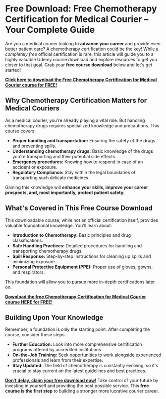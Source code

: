 # Free Download: Free Chemotherapy Certification for Medical Courier – Your Complete Guide

Are you a medical courier looking to **advance your career** and provide even better patient care? A chemotherapy certification could be the key! While a *completely free* official certification is rare, this article will guide you to a highly valuable Udemy course download and explore resources to get you closer to that goal. Grab your **free course download** below and let's get started!

[**Click here to download the Free Chemotherapy Certification for Medical Courier course for FREE!**](https://udemywork.com/free-chemotherapy-certification-for-medical-courier)

## Why Chemotherapy Certification Matters for Medical Couriers

As a medical courier, you're already playing a vital role. But handling chemotherapy drugs requires specialized knowledge and precautions. This course covers:

*   **Proper handling and transportation:** Ensuring the safety of the drugs and preventing spills.
*   **Understanding chemotherapy drugs:** Basic knowledge of the drugs you're transporting and their potential side effects.
*   **Emergency procedures:** Knowing how to respond in case of an accident or exposure.
*   **Regulatory Compliance:** Stay within the legal boundaries of transporting such delicate medicines.

Gaining this knowledge will **enhance your skills, improve your career prospects, and, most importantly, protect patient safety.**

## What's Covered in This Free Course Download

This downloadable course, while not an official certification itself, provides valuable foundational knowledge. You'll learn about:

*   **Introduction to Chemotherapy:** Basic principles and drug classifications.
*   **Safe Handling Practices:** Detailed procedures for handling and transporting chemotherapy drugs.
*   **Spill Response:** Step-by-step instructions for cleaning up spills and minimizing exposure.
*   **Personal Protective Equipment (PPE):** Proper use of gloves, gowns, and respirators.

This foundation will allow you to pursue more in-depth certifications later on.

[**Download the free Chemotherapy Certification for Medical Courier course HERE for FREE!**](https://udemywork.com/free-chemotherapy-certification-for-medical-courier)

## Building Upon Your Knowledge

Remember, a foundation is only the starting point. After completing the course, consider these steps:

*   **Further Education:** Look into more comprehensive certification programs offered by accredited institutions.
*   **On-the-Job Training:** Seek opportunities to work alongside experienced professionals and learn from their expertise.
*   **Stay Updated:** The field of chemotherapy is constantly evolving, so it's crucial to stay current on the latest guidelines and best practices.

[**Don’t delay, claim your free download now!**](https://udemywork.com/free-chemotherapy-certification-for-medical-courier) Take control of your future by investing in yourself and providing the best possible service. This **free course is the first step** to building a stronger more lucrative courier career.

